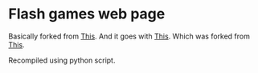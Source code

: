 # Flash games web page

Basically forked from [This](https://github.com/titaniumnetwork-dev/gfiles).
And it goes with [This](https://github.com/BinBashBanana/gstore).
Which was forked from [This](https://github.com/LQ16/gstore).

Recompiled using python script.